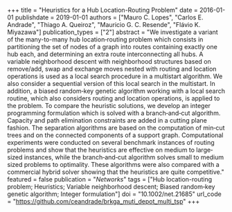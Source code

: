 +++
title = "Heuristics for a Hub Location-Routing Problem"
date = 2016-01-01
publishdate = 2019-01-01
authors = ["Mauro C. Lopes", "Carlos E. Andrade", "Thiago A. Queiroz", "Mauricio G. C. Resende", "Flávio K. Miyazawa"]
publication_types = ["2"]
abstract = "We investigate a variant of the many-to-many hub location‐routing problem which consists in partitioning the set of nodes of a graph into routes containing exactly one hub each, and determining an extra route interconnecting all hubs. A variable neighborhood descent with neighborhood structures based on remove/add, swap and exchange moves nested with routing and location operations is used as a local search procedure in a multistart algorithm. We also consider a sequential version of this local search in the multistart. In addition, a biased random‐key genetic algorithm working with a local search routine, which also considers routing and location operations, is applied to the problem. To compare the heuristic solutions, we develop an integer programming formulation which is solved with a branch‐and‐cut algorithm. Capacity and path elimination constraints are added in a cutting plane fashion. The separation algorithms are based on the computation of min‐cut trees and on the connected components of a support graph. Computational experiments were conducted on several benchmark instances of routing problems and show that the heuristics are effective on medium to large‐sized instances, while the branch‐and‐cut algorithm solves small to medium sized problems to optimality. These algorithms were also compared with a commercial hybrid solver showing that the heuristics are quite competitive."
featured = false
publication = "*Networks*"
tags = ["Hub location-routing problem; Heuristics; Variable neighborhood descent; Biased random‐key genetic algorithm; Integer formulation"]
doi = "10.1002/net.21685"
url_code = "https://github.com/ceandrade/brkga_muti_depot_multi_tsp"
+++

